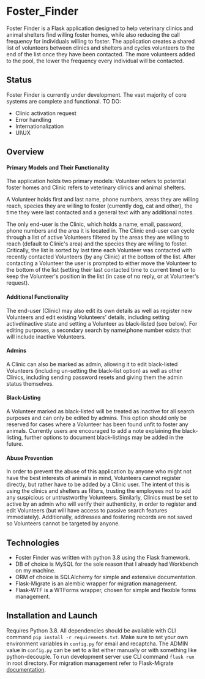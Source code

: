 # Foster_Finder

Foster Finder is a Flask application designed to help veterinary clinics and animal shelters find willing foster homes, while also reducing the call frequency for individuals willing to foster.
The application creates a shared list of volunteers between clinics and shelters and cycles volunteers to the end of the list once they have been contacted. The more volunteers added to the pool, the lower the frequency every individual will be contacted.


## Status
Foster Finder is currently under development. The vast majority of core systems are complete and functional.
TO DO:
* Clinic activation request
* Error handling
* Internationalization
* UI\UX


## Overview

#### Primary Models and Their Functionality
The application holds two primary models: Volunteer refers to potential foster homes and Clinic refers to veterinary clinics and animal shelters.

A Volunteer holds first and last name, phone numbers, areas they are willing reach, species they are willing to foster (currently dog, cat and other), the time they were last contacted and a general text with any additional notes.

The only end-user is the Clinic, which holds a name, email, password, phone numbers and the area it is located in.
The Clinic end-user can cycle through a list of active Volunteers filtered by the areas they are willing  to reach (default to Clinic's area) and the species they are willing to foster. Critically, the list is sorted by last time each Volunteer was contacted with recently contacted Volunteers (by any Clinic) at the bottom of the list.
After contacting a Volunteer the user is prompted to either move the Volunteer to the bottom of the list (setting their last contacted time to current time) or to keep the Volunteer's position in the list (in case of no reply, or at Volunteer's request).

#### Additional Functionality
The end-user (Clinic) may also edit its own details as well as register new Volunteers and edit existing Volunteers' details, including setting active\inactive state and setting a Volunteer as black-listed (see below). For editing purposes, a secondary search by name\phone number exists that will include inactive Volunteers.

#### Admins
A Clinic can also be marked as admin, allowing it to edit black-listed Volunteers (including un-setting the black-list option) as well as other Clinics, including sending password resets and giving them the admin status themselves.

#### Black-Listing
A Volunteer marked as black-listed will be treated as inactive for all search purposes and can only be edited by admins.
This option should only be reserved for cases where a Volunteer has been found unfit to foster any animals. Currently users are encouraged to add a note explaining the black-listing, further options to document black-listings may be added in the future.

#### Abuse Prevention
In order to prevent the abuse of this application by anyone who might not have the best interests of animals in mind, Volunteers cannot register directly, but rather have to be added by a Clinic user. The intent of this is using the clinics and shelters as filters, trusting the employees not to add any suspicious or untrustworthy Volunteers.
Similarly, Clinics must be set to active by an admin who will verify their authenticity, in order to register and edit Volunteers (but will have access to passive search features immediately).
Additionally, addresses and fostering records are not saved so Volunteers cannot be targeted by anyone.


## Technologies
* Foster Finder was written with python 3.8 using the Flask framework.
* DB of choice is MySQL for the sole reason that I already had Workbench on my machine.
* ORM of choice is SQLAlchemy for simple and extensive documentation.
* Flask-Migrate is an alembic wrapper for migration management.
* Flask-WTF is a WTForms wrapper, chosen for simple and flexible forms management.


## Installation and Launch
Requires Python 3.8. All dependencies should be available with CLI command `pip install -r requirements.txt`.
Make sure to set your own environment variables in `config.py` for email and recaptcha.
The ADMIN value in `config.py` can be set to a list either manually or with something like python-decouple.
To run development server use CLI command `flask run` in root directory.
For migration management refer to Flask-Migrate [documentation](https://flask-migrate.readthedocs.io/en/latest/).
